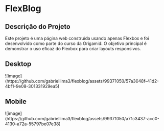 <h1>FlexBlog</h1>

<h2>Descrição do Projeto</h2>
<p>Este projeto é uma página web construída usando apenas Flexbox e foi desenvolvido como parte do curso da Origamid. O objetivo principal é demonstrar o uso eficaz do Flexbox para criar layouts responsivos.</p>

<h2>Desktop</h2>
![image](https://github.com/gabriellima3/flexblog/assets/99371050/57a3048f-41d2-4bf1-9e08-301331929ea5)

<h2>Mobile</h2>
![image](https://github.com/gabriellima3/flexblog/assets/99371050/a71c3437-acc0-4130-a72a-55797be07e38)




